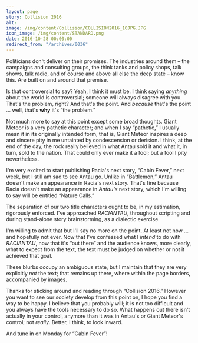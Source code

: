 ```yaml
---
layout: page
story: Collision 2016
alt:
image: /img/content/Collision/COLLISION2016_10JPG.JPG
icon_image: /img/content/STANDARD.png
date: 2016-10-28 00:00:00
redirect_from: "/archives/0036"
---
```



Politicians don't deliver on their promises. The industries around them – the campaigns and consulting groups, the think tanks and policy shops, talk shows, talk radio, and of course and above all else the deep state – know this. Are built on and around that premise.

Is that controversial to say? Yeah, I think it must be. I think saying *anything* about the world is controversial; someone will always disagree with you. That's the problem, right? And that's the point. And *because* that's the point … well, that's **why** it's “the problem.”

Not much more to say at this point except some broad thoughts. Giant Meteor is a very pathetic character; and when I say “pathetic,” I usually mean it in its originally intended form, that is, Giant Meteor inspires a deep and sincere pity in me untainted by condescension or derision. I think, at the end of the day, the rock really believed in what Antau sold it and what it, in turn, sold to the nation. That could only ever make it a fool; but a fool I pity nevertheless.

I'm very excited to start publishing Racia's next story, “Cabin Fever,” next week, but I still am sad to see Antau go. Unlike in “Battlemon,” Antau doesn't make an appearance in Racia's next story. That's fine because Racia doesn't make an appearance in *Antau's* next story, which I'm willing to say will be entitled “Nature Calls.”

The separation of our two title characters ought to be, in my estimation, rigorously enforced. I've approached *RACIANTAU*, throughout scripting and during stand-alone story brainstorming, as a dialectic exercise.

I'm willing to admit that but I'll say no more on the point. At least not now … and hopefully not ever. Now that I've confessed what I *intend* to do with *RACIANTAU*, now that it's “out there” and the audience knows, more clearly, what to expect from the text, the text must be judged on whether or not it achieved that goal.

These blurbs occupy an ambiguous state, but I maintain that they are very explicitly *not* the text; that remains up there, where within the page borders, accompanied by images.

Thanks for sticking around and reading through “Collision 2016.” However you want to see our society develop from this point on, I hope you find a way to be happy. I believe that you probably will; it is not too difficult and you always have the tools necessary to do so. What happens out there isn't actually in your control, anymore than it was in Antau's or Giant Meteor's control; not *really*. Better, I think, to look inward.

And tune in on Monday for “Cabin Fever”!
